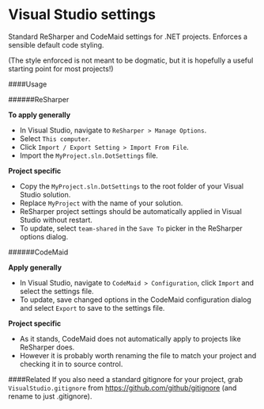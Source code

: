 Visual Studio settings
======================

Standard ReSharper and CodeMaid settings for .NET projects. Enforces a sensible default code styling.

(The style enforced is not meant to be dogmatic, but it is hopefully a useful starting point for most projects!)

####Usage

######ReSharper

**To apply generally**

* In Visual Studio, navigate to `ReSharper > Manage Options`.
* Select `This computer`.
* Click `Import / Export Setting > Import From File`.
* Import the `MyProject.sln.DotSettings` file.

**Project specific**

* Copy the `MyProject.sln.DotSettings` to the root folder of your Visual Studio solution.
* Replace `MyProject` with the name of your solution.
* ReSharper project settings should be automatically applied in Visual Studio without restart.
* To update, select `team-shared` in the `Save To` picker in the ReSharper options dialog.

######CodeMaid

**Apply generally**
* In Visual Studio, navigate to `CodeMaid > Configuration`, click `Import` and select the settings file.
* To update, save changed options in the CodeMaid configuration dialog and select `Export` to save to the settings file.

**Project specific**
* As it stands, CodeMaid does not automatically apply to projects like ReSharper does.
* However it is probably worth renaming the file to match your project and checking it in to source control.

####Related
If you also need a standard gitignore for your project, grab `VisualStudio.gitignore` from https://github.com/github/gitignore (and rename to just .gitignore).
